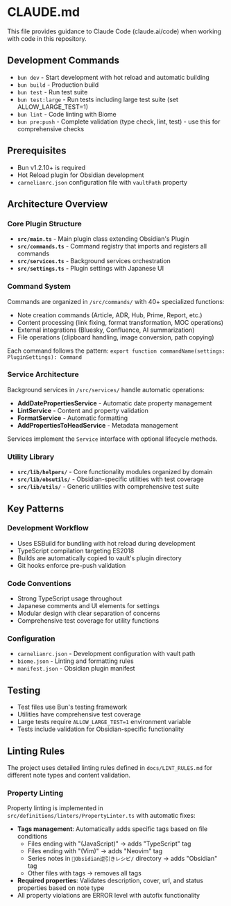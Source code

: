 # CLAUDE.md

This file provides guidance to Claude Code (claude.ai/code) when working with code in this repository.

## Development Commands

- `bun dev` - Start development with hot reload and automatic building
- `bun build` - Production build
- `bun test` - Run test suite
- `bun test:large` - Run tests including large test suite (set ALLOW_LARGE_TEST=1)
- `bun lint` - Code linting with Biome
- `bun pre:push` - Complete validation (type check, lint, test) - use this for comprehensive checks

## Prerequisites

- Bun v1.2.10+ is required
- Hot Reload plugin for Obsidian development
- `carnelianrc.json` configuration file with `vaultPath` property

## Architecture Overview

### Core Plugin Structure
- **`src/main.ts`** - Main plugin class extending Obsidian's Plugin
- **`src/commands.ts`** - Command registry that imports and registers all commands
- **`src/services.ts`** - Background services orchestration
- **`src/settings.ts`** - Plugin settings with Japanese UI

### Command System
Commands are organized in `/src/commands/` with 40+ specialized functions:
- Note creation commands (Article, ADR, Hub, Prime, Report, etc.)
- Content processing (link fixing, format transformation, MOC operations)
- External integrations (Bluesky, Confluence, AI summarization)
- File operations (clipboard handling, image conversion, path copying)

Each command follows the pattern: `export function commandName(settings: PluginSettings): Command`

### Service Architecture
Background services in `/src/services/` handle automatic operations:
- **AddDatePropertiesService** - Automatic date property management
- **LintService** - Content and property validation
- **FormatService** - Automatic formatting
- **AddPropertiesToHeadService** - Metadata management

Services implement the `Service` interface with optional lifecycle methods.

### Utility Library
- **`src/lib/helpers/`** - Core functionality modules organized by domain
- **`src/lib/obsutils/`** - Obsidian-specific utilities with test coverage
- **`src/lib/utils/`** - Generic utilities with comprehensive test suite

## Key Patterns

### Development Workflow
- Uses ESBuild for bundling with hot reload during development
- TypeScript compilation targeting ES2018
- Builds are automatically copied to vault's plugin directory
- Git hooks enforce pre-push validation

### Code Conventions
- Strong TypeScript usage throughout
- Japanese comments and UI elements for settings
- Modular design with clear separation of concerns
- Comprehensive test coverage for utility functions

### Configuration
- `carnelianrc.json` - Development configuration with vault path
- `biome.json` - Linting and formatting rules
- `manifest.json` - Obsidian plugin manifest

## Testing
- Test files use Bun's testing framework
- Utilities have comprehensive test coverage
- Large tests require `ALLOW_LARGE_TEST=1` environment variable
- Tests include validation for Obsidian-specific functionality

## Linting Rules
The project uses detailed linting rules defined in `docs/LINT_RULES.md` for different note types and content validation.

### Property Linting
Property linting is implemented in `src/definitions/linters/PropertyLinter.ts` with automatic fixes:
- **Tags management**: Automatically adds specific tags based on file conditions
  - Files ending with "(JavaScript)" → adds "TypeScript" tag
  - Files ending with "(Vim)" → adds "Neovim" tag  
  - Series notes in `📗Obsidian逆引きレシピ/` directory → adds "Obsidian" tag
  - Other files with tags → removes all tags
- **Required properties**: Validates description, cover, url, and status properties based on note type
- All property violations are ERROR level with autofix functionality